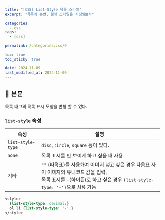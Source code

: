 ```yaml
---
title: "[CSS] List-Style 목록 스타일"
excerpt: "목록에 순번, 불릿 스타일을 지정해보자"

categories:
  - css
tags:
  - [css]

permalink: /categories/css/9

toc: true
toc_sticky: true

date: 2024-11-09
last_modified_at: 2024-11-09
---
```


## 🦥 본문

목록 태그의 목록 표시 모양을 변형 할 수 있다.

### `list-style` 속성
|속성                   |             설명                       |
|----------------------|----------------------------------------|
| `list-style-type`      | `disc`, `circle`, `square` 등이 있다. |
| `none`               | 목록 표시를 안 보이게 하고 싶을 때 사용      |
| 기타                  | `""` (따옴표)를 사용하여 이미지 넣고 싶은 경우 따옴표 사이 이미지의 유니코드 값을 입력,<br>목록 표시를 `-`(하이픈)로 하고 싶은 경우 `(list-style-type: '-')`으로 사용 가능 |


```css
<style>
  {list-style-type: decimal;}
  ol li {list-style-type: '-';}
</style>
```



